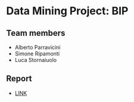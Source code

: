 # Data Mining Project: BIP

## Team members
* Alberto Parravicini
* Simone Ripamonti
* Luca Stornaiuolo

## Report
* [LINK](https://albertoparravicini.shinyapps.io/DM-Report/)
